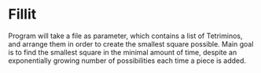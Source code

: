 # Fillit

Program will take a file as parameter, which contains a list of Tetriminos, and arrange them
in order to create the smallest square possible. Main goal is to find the smallest square in the minimal amount of time,
despite an exponentially growing number of possibilities each time a piece is added.
